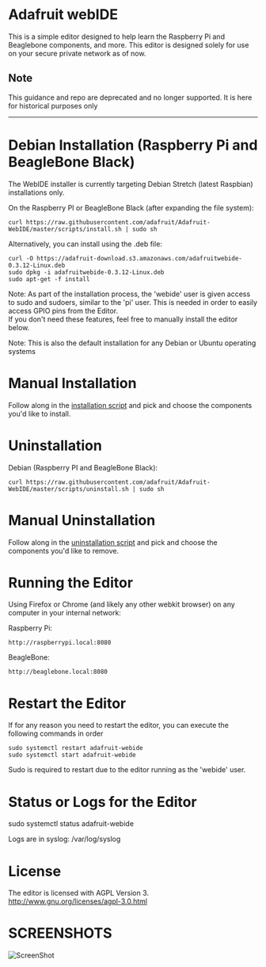 Adafruit webIDE
================
This is a simple editor designed to help learn the Raspberry Pi and Beaglebone components, and more. This editor is designed solely for use on your secure private network as of now.

## Note
This guidance and repo are deprecated and no longer supported. 
It is here for historical purposes only
******************************************************************************

Debian Installation (Raspberry Pi and BeagleBone Black)
============

The WebIDE installer is currently targeting Debian Stretch (latest Raspbian) installations only.

On the Raspberry PI or BeagleBone Black (after expanding the file system):

    curl https://raw.githubusercontent.com/adafruit/Adafruit-WebIDE/master/scripts/install.sh | sudo sh

Alternatively, you can install using the .deb file:

    curl -O https://adafruit-download.s3.amazonaws.com/adafruitwebide-0.3.12-Linux.deb
    sudo dpkg -i adafruitwebide-0.3.12-Linux.deb
    sudo apt-get -f install

Note: As part of the installation process, the 'webide' user is given access to sudo and sudoers,
similar to the 'pi' user.  This is needed in order to easily access GPIO pins from the Editor.  
If you don't need these features, feel free to manually install the editor below.

Note: This is also the default installation for any Debian or Ubuntu operating systems

Manual Installation
============

Follow along in the [installation script][1] and pick and choose
the components you'd like to install.

Uninstallation
============

Debian (Raspberry PI and BeagleBone Black):

    curl https://raw.githubusercontent.com/adafruit/Adafruit-WebIDE/master/scripts/uninstall.sh | sudo sh

Manual Uninstallation
============

Follow along in the [uninstallation script][2] and pick and choose
the components you'd like to remove.

Running the Editor
============

Using Firefox or Chrome (and likely any other webkit browser) on any computer in your internal network:

Raspberry Pi:

    http://raspberrypi.local:8080

BeagleBone:

    http://beaglebone.local:8080

Restart the Editor
============

If for any reason you need to restart the editor, you can execute the following commands in order

    sudo systemctl restart adafruit-webide
    sudo systemctl start adafruit-webide

Sudo is required to restart due to the editor running as the 'webide' user.

Status or Logs for the Editor
============

sudo systemctl status adafruit-webide

Logs are in syslog: /var/log/syslog

License
============

The editor is licensed with AGPL Version 3.
http://www.gnu.org/licenses/agpl-3.0.html

SCREENSHOTS
===========
![ScreenShot](http://www.adafruit.com/adablog/wp-content/uploads/2012/10/WebIDE_Alpha.jpg)

[1]: https://github.com/adafruit/Adafruit-WebIDE/blob/master/scripts/install.sh
[2]: https://github.com/adafruit/Adafruit-WebIDE/blob/master/scripts/uninstall.sh
